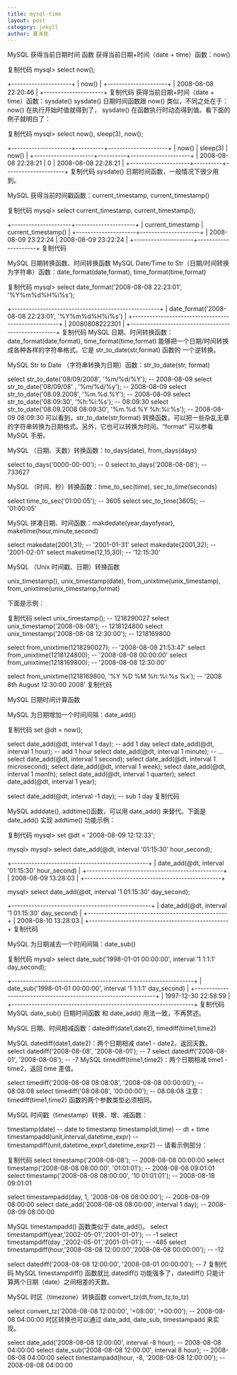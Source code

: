 ```yaml
---
title: mysql-time
layout: post
category: jekyll
author: 夏泽民
---
```

<!-- more -->
MySQL 获得当前日期时间 函数
获得当前日期+时间（date + time）函数：now()

复制代码
mysql> select now();

+---------------------+
| now() |
+---------------------+
| 2008-08-08 22:20:46 |
+---------------------+
复制代码
获得当前日期+时间（date + time）函数：sysdate()
sysdate() 日期时间函数跟 now() 类似，不同之处在于：now() 在执行开始时值就得到了， sysdate() 在函数执行时动态得到值。看下面的例子就明白了：

复制代码
mysql> select now(), sleep(3), now();

+---------------------+----------+---------------------+
| now() | sleep(3) | now() |
+---------------------+----------+---------------------+
| 2008-08-08 22:28:21 | 0 | 2008-08-08 22:28:21 |
+---------------------+----------+---------------------+
复制代码
sysdate() 日期时间函数，一般情况下很少用到。

 

MySQL 获得当前时间戳函数：current_timestamp, current_timestamp()

复制代码
mysql> select current_timestamp, current_timestamp();

+---------------------+---------------------+
| current_timestamp | current_timestamp() |
+---------------------+---------------------+
| 2008-08-09 23:22:24 | 2008-08-09 23:22:24 |
+---------------------+---------------------+
复制代码
 
MySQL 日期转换函数、时间转换函数
MySQL Date/Time to Str（日期/时间转换为字符串）函数：date_format(date,format), time_format(time,format)

复制代码
mysql> select date_format('2008-08-08 22:23:01', '%Y%m%d%H%i%s');

+----------------------------------------------------+
| date_format('2008-08-08 22:23:01', '%Y%m%d%H%i%s') |
+----------------------------------------------------+
| 20080808222301 |
+----------------------------------------------------+
复制代码
MySQL 日期、时间转换函数：date_format(date,format), time_format(time,format) 能够把一个日期/时间转换成各种各样的字符串格式。它是 str_to_date(str,format) 函数的 一个逆转换。

 

MySQL Str to Date （字符串转换为日期）函数：str_to_date(str, format)

select str_to_date('08/09/2008', '%m/%d/%Y'); -- 2008-08-09
select str_to_date('08/09/08' , '%m/%d/%y'); -- 2008-08-09
select str_to_date('08.09.2008', '%m.%d.%Y'); -- 2008-08-09
select str_to_date('08:09:30', '%h:%i:%s'); -- 08:09:30
select str_to_date('08.09.2008 08:09:30', '%m.%d.%Y %h:%i:%s'); -- 2008-08-09 08:09:30
可以看到，str_to_date(str,format) 转换函数，可以把一些杂乱无章的字符串转换为日期格式。另外，它也可以转换为时间。“format” 可以参看 MySQL 手册。

 

MySQL （日期、天数）转换函数：to_days(date), from_days(days)

select to_days('0000-00-00'); -- 0
select to_days('2008-08-08'); -- 733627
 

MySQL （时间、秒）转换函数：time_to_sec(time), sec_to_time(seconds)

select time_to_sec('01:00:05'); -- 3605
select sec_to_time(3605); -- '01:00:05'
 

MySQL 拼凑日期、时间函数：makdedate(year,dayofyear), maketime(hour,minute,second)

select makedate(2001,31); -- '2001-01-31'
select makedate(2001,32); -- '2001-02-01'
select maketime(12,15,30); -- '12:15:30'
 

MySQL （Unix 时间戳、日期）转换函数

unix_timestamp(),
unix_timestamp(date),
from_unixtime(unix_timestamp),
from_unixtime(unix_timestamp,format)

下面是示例：

复制代码
select unix_timestamp(); -- 1218290027
select unix_timestamp('2008-08-08'); -- 1218124800
select unix_timestamp('2008-08-08 12:30:00'); -- 1218169800

select from_unixtime(1218290027); -- '2008-08-09 21:53:47'
select from_unixtime(1218124800); -- '2008-08-08 00:00:00'
select from_unixtime(1218169800); -- '2008-08-08 12:30:00'

select from_unixtime(1218169800, '%Y %D %M %h:%i:%s %x'); -- '2008 8th August 12:30:00 2008'
复制代码
 

 

MySQL 日期时间计算函数
 

MySQL 为日期增加一个时间间隔：date_add()

复制代码
set @dt = now();

select date_add(@dt, interval 1 day); -- add 1 day
select date_add(@dt, interval 1 hour); -- add 1 hour
select date_add(@dt, interval 1 minute); -- ...
select date_add(@dt, interval 1 second);
select date_add(@dt, interval 1 microsecond);
select date_add(@dt, interval 1 week);
select date_add(@dt, interval 1 month);
select date_add(@dt, interval 1 quarter);
select date_add(@dt, interval 1 year);

select date_add(@dt, interval -1 day); -- sub 1 day
复制代码
 

MySQL adddate(), addtime()函数，可以用 date_add() 来替代。下面是 date_add() 实现 addtime() 功能示例：

复制代码
mysql> set @dt = '2008-08-09 12:12:33';

mysql>
mysql> select date_add(@dt, interval '01:15:30' hour_second);

+------------------------------------------------+
| date_add(@dt, interval '01:15:30' hour_second) |
+------------------------------------------------+
| 2008-08-09 13:28:03 |
+------------------------------------------------+

mysql> select date_add(@dt, interval '1 01:15:30' day_second);

+-------------------------------------------------+
| date_add(@dt, interval '1 01:15:30' day_second) |
+-------------------------------------------------+
| 2008-08-10 13:28:03 |
+-------------------------------------------------+
复制代码
 

MySQL 为日期减去一个时间间隔：date_sub()

复制代码
mysql> select date_sub('1998-01-01 00:00:00', interval '1 1:1:1' day_second);

+----------------------------------------------------------------+
| date_sub('1998-01-01 00:00:00', interval '1 1:1:1' day_second) |
+----------------------------------------------------------------+
| 1997-12-30 22:58:59 |
+----------------------------------------------------------------+
复制代码
MySQL date_sub() 日期时间函数 和 date_add() 用法一致，不再赘述。

 

MySQL 日期、时间相减函数：datediff(date1,date2), timediff(time1,time2)

MySQL datediff(date1,date2)：两个日期相减 date1 - date2，返回天数。
select datediff('2008-08-08', '2008-08-01'); -- 7
select datediff('2008-08-01', '2008-08-08'); -- -7
MySQL timediff(time1,time2)：两个日期相减 time1 - time2，返回 time 差值。

select timediff('2008-08-08 08:08:08', '2008-08-08 00:00:00'); -- 08:08:08
select timediff('08:08:08', '00:00:00'); -- 08:08:08
注意：timediff(time1,time2) 函数的两个参数类型必须相同。

 

MySQL 时间戳（timestamp）转换、增、减函数：

timestamp(date) -- date to timestamp
timestamp(dt,time) -- dt + time
timestampadd(unit,interval,datetime_expr) --
timestampdiff(unit,datetime_expr1,datetime_expr2) --
请看示例部分：

复制代码
select timestamp('2008-08-08'); -- 2008-08-08 00:00:00
select timestamp('2008-08-08 08:00:00', '01:01:01'); -- 2008-08-08 09:01:01
select timestamp('2008-08-08 08:00:00', '10 01:01:01'); -- 2008-08-18 09:01:01

select timestampadd(day, 1, '2008-08-08 08:00:00'); -- 2008-08-09 08:00:00
select date_add('2008-08-08 08:00:00', interval 1 day); -- 2008-08-09 08:00:00

MySQL timestampadd() 函数类似于 date_add()。
select timestampdiff(year,'2002-05-01','2001-01-01'); -- -1
select timestampdiff(day ,'2002-05-01','2001-01-01'); -- -485
select timestampdiff(hour,'2008-08-08 12:00:00','2008-08-08 00:00:00'); -- -12

select datediff('2008-08-08 12:00:00', '2008-08-01 00:00:00'); -- 7
复制代码
MySQL timestampdiff() 函数就比 datediff() 功能强多了，datediff() 只能计算两个日期（date）之间相差的天数。

 

MySQL 时区（timezone）转换函数
convert_tz(dt,from_tz,to_tz)

select convert_tz('2008-08-08 12:00:00', '+08:00', '+00:00'); -- 2008-08-08 04:00:00
时区转换也可以通过 date_add, date_sub, timestampadd 来实现。

select date_add('2008-08-08 12:00:00', interval -8 hour); -- 2008-08-08 04:00:00
select date_sub('2008-08-08 12:00:00', interval 8 hour); -- 2008-08-08 04:00:00
select timestampadd(hour, -8, '2008-08-08 12:00:00'); -- 2008-08-08 04:00:00
 